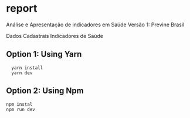 # report
Análise e Apresentação de indicadores em Saúde
  Versão 1: Previne Brasil

  Dados Cadastrais
  Indicadores de Saúde

## Option 1: Using Yarn
```console
  yarn install
  yarn dev
```

## Option 2: Using Npm
```console
npm instal
npm run dev

```
